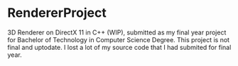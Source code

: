 # RendererProject
3D Renderer on DirectX 11 in C++ (WIP), submitted as my final year project for Bachelor of Technology in Computer Science Degree.
This project is not final and uptodate. I lost a lot of my source code that I had submited for final year.


